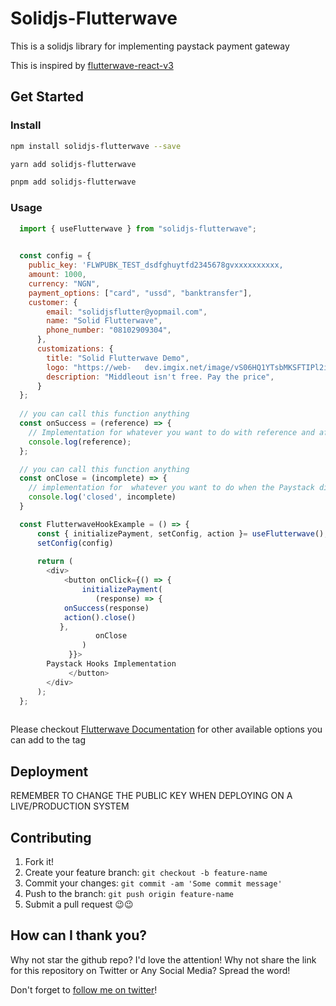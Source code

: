 # Solidjs-Flutterwave

This is a solidjs library for implementing paystack payment gateway

This is inspired by [flutterwave-react-v3](https://www.npmjs.com/package/flutterwave-react-v3)

## Get Started

### Install

```sh
npm install solidjs-flutterwave --save
```

```sh
yarn add solidjs-flutterwave
```

```sh
pnpm add solidjs-flutterwave
```

### Usage

```javascript
  import { useFlutterwave } from "solidjs-flutterwave";

  
  const config = {
	public_key: 'FLWPUBK_TEST_dsdfghuytfd2345678gvxxxxxxxxxx,
	amount: 1000,  
	currency: "NGN",  
	payment_options: ["card", "ussd", "banktransfer"],  
	customer: {
		email: "solidjsflutter@yopmail.com",  
		name: "Solid Flutterwave",  
		phone_number: "08102909304",  
	  },  
	  customizations: {  
		title: "Solid Flutterwave Demo",  
		logo: "https://web-   dev.imgix.net/image/vS06HQ1YTsbMKSFTIPl2iogUQP73/KAOmqplghJT2PrJlOgZ5.png?auto=format",  
		description: "Middleout isn't free. Pay the price",  
	  }
  };
  
  // you can call this function anything
  const onSuccess = (reference) => {
    // Implementation for whatever you want to do with reference and after success call.
    console.log(reference);
  };

  // you can call this function anything
  const onClose = (incomplete) => {
    // implementation for  whatever you want to do when the Paystack dialog closed.
    console.log('closed', incomplete)
  }

  const FlutterwaveHookExample = () => {
      const { initializePayment, setConfig, action }= useFlutterwave();
	  setConfig(config)
	  
      return (
        <div>
            <button onClick={() => {
                initializePayment(
                   (response) => {
			onSuccess(response)
			action().close()
		   },
                   onClose
                )
             }}>
		Paystack Hooks Implementation
             </button>
        </div>
      );
  };
 
```

Please checkout [Flutterwave Documentation](https://developer.flutterwave.com/docs/collecting-payments/standard) for other available options you can add to the tag

## Deployment

REMEMBER TO CHANGE THE PUBLIC KEY WHEN DEPLOYING ON A LIVE/PRODUCTION SYSTEM

## Contributing

1. Fork it!
2. Create your feature branch: `git checkout -b feature-name`
3. Commit your changes: `git commit -am 'Some commit message'`
4. Push to the branch: `git push origin feature-name`
5. Submit a pull request 😉😉

## How can I thank you?

Why not star the github repo? I'd love the attention! Why not share the link for this repository on Twitter or Any Social Media? Spread the word!

Don't forget to [follow me on twitter](https://twitter.com/Rnwonder101)!
